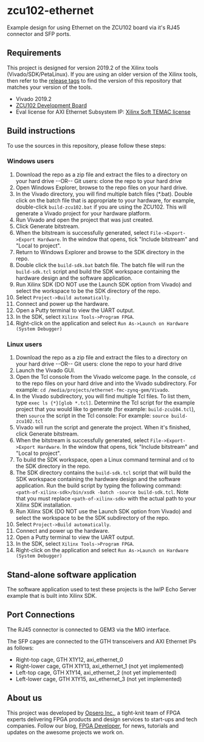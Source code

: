 zcu102-ethernet
===============

Example design for using Ethernet on the ZCU102 board via it's RJ45 connector and SFP ports.

## Requirements

This project is designed for version 2019.2 of the Xilinx tools (Vivado/SDK/PetaLinux). If you are using an older version of the 
Xilinx tools, then refer to the [release tags](https://github.com/fpgadeveloper/zcu102-ethernet/releases "releases")
to find the version of this repository that matches your version of the tools.

* Vivado 2019.2
* [ZCU102 Development Board](https://www.xilinx.com/products/boards-and-kits/ek-u1-zcu102-g.html "ZCU102")
* Eval license for AXI Ethernet Subsystem IP: [Xilinx Soft TEMAC license](http://ethernetfmc.com/getting-a-license-for-the-xilinx-tri-mode-ethernet-mac/ "Xilinx Soft TEMAC license")

## Build instructions

To use the sources in this repository, please follow these steps:

### Windows users

1. Download the repo as a zip file and extract the files to a directory
   on your hard drive --OR-- Git users: clone the repo to your hard drive
2. Open Windows Explorer, browse to the repo files on your hard drive.
3. In the Vivado directory, you will find multiple batch files (*.bat).
   Double click on the batch file that is appropriate to your hardware,
   for example, double-click `build-zcu102.bat` if you are using the ZCU102.
   This will generate a Vivado project for your hardware platform.
4. Run Vivado and open the project that was just created.
5. Click Generate bitstream.
6. When the bitstream is successfully generated, select `File->Export->Export Hardware`.
   In the window that opens, tick "Include bitstream" and "Local to project".
7. Return to Windows Explorer and browse to the SDK directory in the repo.
8. Double click the `build-sdk.bat` batch file. The batch file will run the
   `build-sdk.tcl` script and build the SDK workspace containing the hardware
   design and the software application.
9. Run Xilinx SDK (DO NOT use the Launch SDK option from Vivado) and select the workspace to be the SDK directory of the repo.
10. Select `Project->Build automatically`.
11. Connect and power up the hardware.
12. Open a Putty terminal to view the UART output.
13. In the SDK, select `Xilinx Tools->Program FPGA`.
14. Right-click on the application and select `Run As->Launch on Hardware (System Debugger)`

### Linux users

1. Download the repo as a zip file and extract the files to a directory
   on your hard drive --OR-- Git users: clone the repo to your hard drive
2. Launch the Vivado GUI.
3. Open the Tcl console from the Vivado welcome page. In the console, `cd` to the repo files
   on your hard drive and into the Vivado subdirectory. For example: `cd /media/projects/ethernet-fmc-zynq-gem/Vivado`.
3. In the Vivado subdirectory, you will find multiple Tcl files. To list them, type `exec ls {*}[glob *.tcl]`.
   Determine the Tcl script for the example project that you would like to generate (for example: `build-zcu104.tcl`), 
   then `source` the script in the Tcl console: For example: `source build-zcu102.tcl`
4. Vivado will run the script and generate the project. When it's finished, click Generate bitstream.
5. When the bitstream is successfully generated, select `File->Export->Export Hardware`.
   In the window that opens, tick "Include bitstream" and "Local to project".
6. To build the SDK workspace, open a Linux command terminal and `cd` to the SDK directory in the repo.
7. The SDK directory contains the `build-sdk.tcl` script that will build the SDK workspace containing the hardware design and
   the software application. Run the build script by typing the following command: 
   `<path-of-xilinx-sdk>/bin/xsdk -batch -source build-sdk.tcl`. Note that you must replace `<path-of-xilinx-sdk>` with the 
   actual path to your Xilinx SDK installation.
8. Run Xilinx SDK (DO NOT use the Launch SDK option from Vivado) and select the workspace to be the SDK subdirectory of the 
   repo.
10. Select `Project->Build automatically`.
11. Connect and power up the hardware.
12. Open a Putty terminal to view the UART output.
13. In the SDK, select `Xilinx Tools->Program FPGA`.
14. Right-click on the application and select `Run As->Launch on Hardware (System Debugger)`

## Stand-alone software application

The software application used to test these projects is the lwIP Echo Server example that is built into
Xilinx SDK.

## Port Connections

The RJ45 connector is connected to GEM3 via the MIO interface.

The SFP cages are connected to the GTH transceivers and AXI Ethernet IPs as follows:

* Right-top cage, GTH X1Y12, axi_ethernet_0
* Right-lower cage, GTH X1Y13, axi_ethernet_1 (not yet implemented)
* Left-top cage, GTH X1Y14, axi_ethernet_2 (not yet implemented)
* Left-lower cage, GTH X1Y15, axi_ethernet_3 (not yet implemented)

## About us

This project was developed by [Opsero Inc.](http://opsero.com "Opsero Inc."),
a tight-knit team of FPGA experts delivering FPGA products and design services to start-ups and tech companies. 
Follow our blog, [FPGA Developer](http://www.fpgadeveloper.com "FPGA Developer"), for news, tutorials and
updates on the awesome projects we work on.